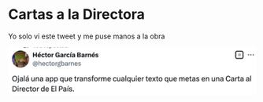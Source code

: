 # Cartas a la Directora

Yo solo vi este tweet y me puse manos a la obra

![Tweet en el que me basé](/public/tweet.png)
